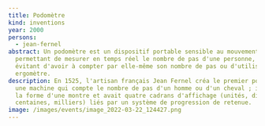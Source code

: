 ```yaml
---
title: Podomètre
kind: inventions
year: 2000
persons:
  - jean-fernel
abstract: Un podomètre est un dispositif portable sensible au mouvement
  permettant de mesurer en temps réel le nombre de pas d'une personne, lui
  évitant d'avoir à compter par elle-même son nombre de pas ou d'utiliser un
  ergomètre.
description: En 1525, l'artisan français Jean Fernel créa le premier podomètre,
  une machine qui compte le nombre de pas d'un homme ou d'un cheval ; il avait
  la forme d'une montre et avait quatre cadrans d'affichage (unités, dizaines,
  centaines, milliers) liés par un système de progression de retenue.
image: /images/events/image_2022-03-22_124427.png
---
```


